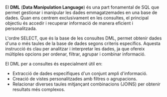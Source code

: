 El **DML** (**Data Manipulation Language**) és una part fonamental de SQL que permet gestionar i manipular les dades emmagatzemades en una base de dades. Quan ens centrem exclusivament en les consultes, el principal objectiu és accedir i recuperar informació de manera eficient i personalitzada.

L'ordre SELECT, que és la base de les consultes DML, permet obtenir dades d'una o més taules de la base de dades segons criteris específics. Aquesta instrucció és clau per analitzar i interpretar les dades, ja que ofereix múltiples opcions per ordenar, filtrar, agrupar i combinar informació.

El DML per a consultes és especialment útil en:

- Extracció de dades específiques d'un conjunt ampli d'informació.
- Creació de vistes personalitzades amb filtres o agrupacions.
- Relacionar diverses taules mitjançant combinacions (JOINS) per obtenir resultats més complexos.
